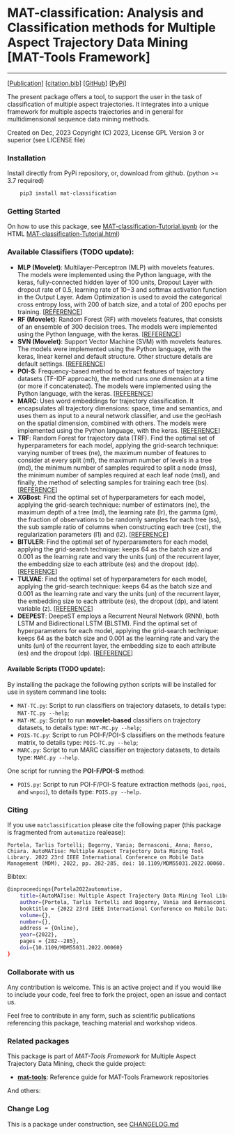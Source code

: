 # MAT-classification: Analysis and Classification methods for Multiple Aspect Trajectory Data Mining \[MAT-Tools Framework\]
---

\[[Publication](#)\] \[[citation.bib](citation.bib)\] \[[GitHub](https://github.com/mat-analysis/mat-classification)\] \[[PyPi](https://pypi.org/project/mat-classification/)\]


The present package offers a tool, to support the user in the task of classification of multiple aspect trajectories. It integrates into a unique framework for multiple aspects trajectories and in general for multidimensional sequence data mining methods.

Created on Dec, 2023
Copyright (C) 2023, License GPL Version 3 or superior (see LICENSE file)


### Installation

Install directly from PyPi repository, or, download from github. (python >= 3.7 required)

```bash
    pip3 install mat-classification
```

### Getting Started

On how to use this package, see [MAT-classification-Tutorial.ipynb](https://github.com/mat-analysis/mat-analysis/blob/main/MAT-classification-Tutorial.ipynb) (or the HTML [MAT-classification-Tutorial.html](https://github.com/mat-analysis/mat-classification/blob/main/MAT-classification-Tutorial.html))

### Available Classifiers (TODO update):

* **MLP (Movelet)**: Multilayer-Perceptron (MLP) with movelets features. The models were implemented using the Python language, with the keras, fully-connected hidden layer of 100 units, Dropout Layer with dropout rate of 0.5, learning rate of 10−3 and softmax activation function in the Output Layer. Adam Optimization is used to avoid the categorical cross entropy loss, with 200 of batch size, and a total of 200 epochs per training. \[[REFERENCE](https://doi.org/10.1007/s10618-020-00676-x)\]
* **RF (Movelet)**: Random Forest (RF) with movelets features, that consists of an ensemble of 300 decision trees. The models were implemented using the Python language, with the keras. \[[REFERENCE](https://doi.org/10.1007/s10618-020-00676-x)\]
* **SVN (Movelet)**: Support Vector Machine (SVM) with movelets features. The models were implemented using the Python language, with the keras, linear kernel and default structure. Other structure details are default settings. \[[REFERENCE](https://doi.org/10.1007/s10618-020-00676-x)\]
* **POI-S**: Frequency-based method to extract features of trajectory datasets (TF-IDF approach), the method runs one dimension at a time (or more if concatenated). The models were implemented using the Python language, with the keras. \[[REFERENCE](https://doi.org/10.1145/3341105.3374045)\]
* **MARC**: Uses word embeddings for trajectory classification. It encapsulates all trajectory dimensions: space, time and semantics, and uses them as input to a neural network classifier, and use the geoHash on the spatial dimension, combined with others. The models were implemented using the Python language, with the keras. \[[REFERENCE](https://doi.org/10.1080/13658816.2019.1707835)\]
* **TRF**: Random Forest for trajectory data (TRF). Find the optimal set of hyperparameters for each model, applying the grid-search technique: varying number of trees (ne), the maximum number of features to consider at every split (mf), the maximum number of levels in a tree (md), the minimum number of samples required to split a node (mss), the minimum number of samples required at each leaf node (msl), and finally, the method of selecting samples for training each tree (bs). \[[REFERENCE](http://dx.doi.org/10.5220/0010227906640671)\]
* **XGBost**: Find the optimal set of hyperparameters for each model, applying the grid-search technique:  number of estimators (ne), the maximum depth of a tree (md), the learning rate (lr), the gamma (gm), the fraction of observations to be randomly samples for each tree (ss), the sub sample ratio of columns when constructing each tree (cst), the regularization parameters (l1) and (l2). \[[REFERENCE](http://dx.doi.org/10.5220/0010227906640671)\]
* **BITULER**: Find the optimal set of hyperparameters for each model, applying the grid-search technique: keeps 64 as the batch size and 0.001 as the learning rate and vary the units (un) of the recurrent layer, the embedding size to each attribute (es) and the dropout (dp). \[[REFERENCE](http://dx.doi.org/10.5220/0010227906640671)\]
* **TULVAE**: Find the optimal set of hyperparameters for each model, applying the grid-search technique: keeps 64 as the batch size and 0.001 as the learning rate and vary the units (un) of the recurrent layer, the embedding size to each attribute (es), the dropout (dp), and latent variable (z). \[[REFERENCE](http://dx.doi.org/10.5220/0010227906640671)\]
* **DEEPEST**: DeepeST employs a Recurrent Neural Network (RNN), both LSTM and Bidirectional LSTM (BLSTM). Find the optimal set of hyperparameters for each model, applying the grid-search technique: keeps 64 as the batch size and 0.001 as the learning rate and vary the units (un) of the recurrent layer, the embedding size to each attribute (es) and the dropout (dp). \[[REFERENCE](http://dx.doi.org/10.5220/0010227906640671)\]

#### Available Scripts (TODO update):

By installing the package the following python scripts will be installed for use in system command line tools:

* `MAT-TC.py`: Script to run classifiers on trajectory datasets, to details type: `MAT-TC.py --help`;
* `MAT-MC.py`: Script to run **movelet-based** classifiers on trajectory datasets, to details type: `MAT-MC.py --help`;
* `POIS-TC.py`: Script to run POI-F/POI-S classifiers on the methods feature matrix, to details type: `POIS-TC.py --help`;
* `MARC.py`: Script to run MARC classifier on trajectory datasets, to details type: `MARC.py --help`.

One script for running the **POI-F/POI-S** method:

* `POIS.py`: Script to run POI-F/POI-S feature extraction methods (`poi`, `npoi`, and `wnpoi`), to details type: `POIS.py --help`.

### Citing

If you use `matclassification` please cite the following paper (this package is fragmented from `automatize` realease):

    Portela, Tarlis Tortelli; Bogorny, Vania; Bernasconi, Anna; Renso, Chiara. AutoMATise: Multiple Aspect Trajectory Data Mining Tool Library. 2022 23rd IEEE International Conference on Mobile Data Management (MDM), 2022, pp. 282-285, doi: 10.1109/MDM55031.2022.00060.

Bibtex:
```bash
@inproceedings{Portela2022automatise,
    title={AutoMATise: Multiple Aspect Trajectory Data Mining Tool Library},
    author={Portela, Tarlis Tortelli and Bogorny, Vania and Bernasconi, Anna and Renso, Chiara},
    booktitle = {2022 23rd IEEE International Conference on Mobile Data Management (MDM)},
    volume={},
    number={},
    address = {Online},
    year={2022},
    pages = {282--285},
    doi={10.1109/MDM55031.2022.00060}
}
```

### Collaborate with us

Any contribution is welcome. This is an active project and if you would like to include your code, feel free to fork the project, open an issue and contact us.

Feel free to contribute in any form, such as scientific publications referencing this package, teaching material and workshop videos.

### Related packages

This package is part of _MAT-Tools Framework_ for Multiple Aspect Trajectory Data Mining, check the guide project:

- **[mat-tools](https://github.com/mat-analysis/mat-tools)**: Reference guide for MAT-Tools Framework repositories

And others:



### Change Log

This is a package under construction, see [CHANGELOG.md](./CHANGELOG.md)
